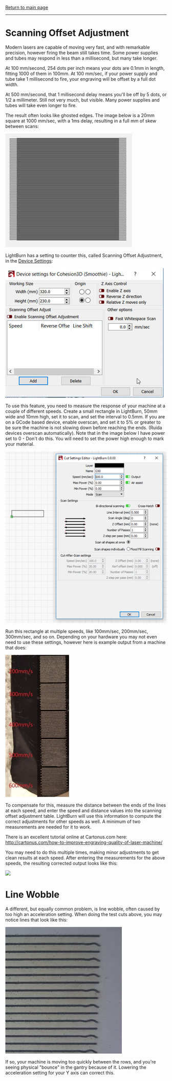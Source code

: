 [Return to main page](README.md)

----

# Scanning Offset Adjustment

Modern lasers are capable of moving very fast, and with remarkable precision, however firing the beam still takes time.  Some power supplies and tubes may respond in less than a millisecond, but many take longer.

At 100 mm/second, 254 dots per inch means your dots are 0.1mm in length, fitting 1000 of them in 100mm. At 100 mm/sec, if your power supply and tube take 1 millisecond to fire, your engraving will be offset by a full dot width.

At 500 mm/second, that 1 millisecond delay means you'll be off by 5 dots, or 1/2 a millimeter. Still not very much, but visible. Many power supplies and tubes will take even longer to fire.

The result often looks like ghosted edges.  The image below is a 20mm square at 1000 mm/sec, with a 1ms delay, resulting in a full mm of skew between scans:

![](./img/ScanningOffset-Illustration.png)



LightBurn has a setting to counter this, called Scanning Offset Adjustment, in the [Device Settings](DeviceSettings.md):

![Device Settings Window](/img/DeviceSettings.PNG)

To use this feature, you need to measure the response of your machine at a couple of different speeds. Create a small rectangle in LightBurn, 50mm wide and 10mm high, set it to scan, and set the interval to 0.5mm.  If you are on a GCode based device, enable overscan, and set it to 5% or greater to be sure the machine is not slowing down before reaching the ends.  (Ruida devices overscan automatically).  Note that in the image below I have power set to 0 - Don't do this. You will need to set the power high enough to mark your material.

![](./img/ScanningOffset-RectangleSetup.png)

Run this rectangle at multiple speeds, like 100mm/sec, 200mm/sec, 300mm/sec, and so on. Depending on your hardware you may not even need to use these settings, however here is example output from a machine that does:

![](./img/ScanningOffset-TestCuts.jpg)

To compensate for this, measure the distance between the ends of the lines at each speed, and enter the speed and distance values into the scanning offset adjustment table.  LightBurn will use this information to compute the correct adjustments for other speeds as well.  A minimum of two measurements are needed for it to work.

There is an excellent tutorial online at Cartonus.com here: http://cartonus.com/how-to-improve-engraving-quality-of-laser-machine/

You may need to do this multiple times, making minor adjustments to get clean results at each speed.  After entering the measurements for the above speeds, the resulting corrected output looks like this:

![](F:\Github\LightBurnDocs\Documentation\img\ScanningOffset-Corrected.jpg)

# Line Wobble

A different, but equally common problem, is line wobble, often caused by too high an acceleration setting. When doing the test cuts above, you may notice lines that look like this:

![](./img/ScanningOffset-LineWobble.jpg)

If so, your machine is moving too quickly between the rows, and you're seeing physical "bounce" in the gantry because of it.  Lowering the acceleration setting for your Y axis can correct this.

